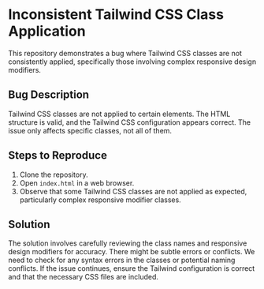 # Inconsistent Tailwind CSS Class Application

This repository demonstrates a bug where Tailwind CSS classes are not consistently applied, specifically those involving complex responsive design modifiers.

## Bug Description
Tailwind CSS classes are not applied to certain elements.  The HTML structure is valid, and the Tailwind CSS configuration appears correct.  The issue only affects specific classes, not all of them.

## Steps to Reproduce
1. Clone the repository.
2. Open `index.html` in a web browser.
3. Observe that some Tailwind CSS classes are not applied as expected, particularly complex responsive modifier classes.

## Solution
The solution involves carefully reviewing the class names and responsive design modifiers for accuracy. There might be subtle errors or conflicts.  We need to check for any syntax errors in the classes or potential naming conflicts.  If the issue continues, ensure the Tailwind configuration is correct and that the necessary CSS files are included.
